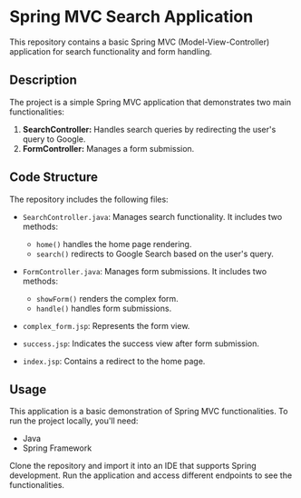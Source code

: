 # Spring MVC Search Application

This repository contains a basic Spring MVC (Model-View-Controller) application for search functionality and form handling.

## Description 

The project is a simple Spring MVC application that demonstrates two main functionalities:
1. **SearchController:** Handles search queries by redirecting the user's query to Google.
2. **FormController:** Manages a form submission.
 
## Code Structure

The repository includes the following files:

- `SearchController.java`: Manages search functionality. It includes two methods:
    - `home()` handles the home page rendering.
    - `search()` redirects to Google Search based on the user's query.

- `FormController.java`: Manages form submissions. It includes two methods:
    - `showForm()` renders the complex form.
    - `handle()` handles form submissions.

- `complex_form.jsp`: Represents the form view.

- `success.jsp`: Indicates the success view after form submission.

- `index.jsp`: Contains a redirect to the home page.

## Usage

This application is a basic demonstration of Spring MVC functionalities. To run the project locally, you'll need:
- Java
- Spring Framework

Clone the repository and import it into an IDE that supports Spring development. Run the application and access different endpoints to see the functionalities.
